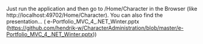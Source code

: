 Just run the application and then go to /Home/Character in the Browser (like http://localhost:49702/Home/Character).
You can also find the presentation... ( e-Portfolio_MVC_4_.NET_Winter.pptx (https://github.com/hendrik-w/CharacterAdministration/blob/master/e-Portfolio_MVC_4_.NET_Winter.pptx))
